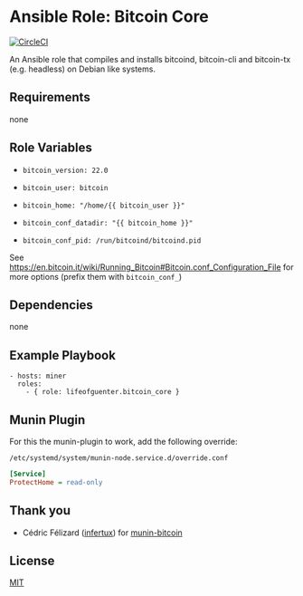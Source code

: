 # Ansible Role: Bitcoin Core

[![CircleCI](https://circleci.com/gh/lifeofguenter/ansible-role-bitcoin-core.svg?style=svg)](https://circleci.com/gh/lifeofguenter/ansible-role-bitcoin-core)

An Ansible role that compiles and installs bitcoind, bitcoin-cli and bitcoin-tx (e.g. headless) on Debian like systems.

## Requirements

none

## Role Variables

- `bitcoin_version: 22.0`

- `bitcoin_user: bitcoin`

- `bitcoin_home: "/home/{{ bitcoin_user }}"`

- `bitcoin_conf_datadir: "{{ bitcoin_home }}"`

- `bitcoin_conf_pid: /run/bitcoind/bitcoind.pid`

See https://en.bitcoin.it/wiki/Running_Bitcoin#Bitcoin.conf_Configuration_File for more options (prefix them with `bitcoin_conf_`)

## Dependencies

none

## Example Playbook

```
- hosts: miner
  roles:
    - { role: lifeofguenter.bitcoin_core }
```

## Munin Plugin

For this the munin-plugin to work, add the following override:

`/etc/systemd/system/munin-node.service.d/override.conf`

```ini
[Service]
ProtectHome = read-only
```

## Thank you

- Cédric Félizard ([infertux](https://github.com/infertux)) for [munin-bitcoin](https://github.com/infertux/munin-bitcoin)

## License

[MIT](LICENSE)
